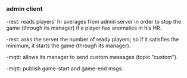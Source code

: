 ### admin client ###
-rest: reads players' hr averages from admin server in order to stop the game (through its manager) if a player has anomalies in his HR.

-rest: asks the server the number of ready players; so if it satisfies the minimum, it starts the game (through its manager).

-mqtt: allows its manager to send custom messages (topic "custom").

-mqtt: publish game-start and game-end msgs.

